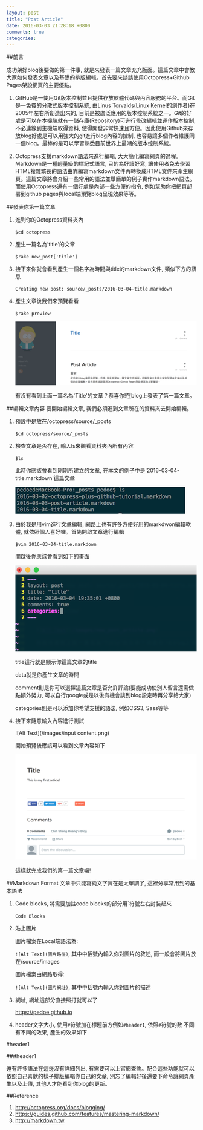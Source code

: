 ```yaml
---
layout: post
title: "Post Article"
date: 2016-03-03 21:28:18 +0800
comments: true
categories: 
---
```


##前言

  成功架好blog後要做的第一件事, 就是來發表一篇文章充充版面。這篇文章中會教大家如何發表文章以及基礎的排版編輯。首先要來談談使用Octopress+Github Pages架設網頁的主要優點。 

1. GitHub是一使用Git版本控制並且提供存放軟體代碼與內容服務的平台。而Git是一免費的分散式版本控制系統, 由Linus Torvalds(Linux Kernel的創作者)在2005年左右所創造出來的, 目前是被廣泛應用的版本控制系統之一。Git的好處是可以在本機端就有一儲存庫(Repository)可進行修改編輯並運作版本控制, 不必連線到主機端取得資料, 使得開發非常快速且方便。因此使用Github來存放blog好處是可以用強大的git進行blog內容的控制, 也容易讓多個作者維護同一個blog。最棒的是可以學習熟悉目前世界上最潮的版本控制系統。

2. Octopress支援markdown語法來進行編輯, 大大簡化編寫網頁的過程。Markdown是一種輕量級的標記式語言, 目的為好讀好寫, 讓使用者免去學習HTML複雜繁長的語法由靠編寫markdown文件再轉換成HTML文件來產生網頁。這篇文章將會介紹一些常用的語法並舉簡單的例子實作markdown語法。而使用Octopress還有一個好處是內部一些方便的指令, 例如幫助你把網頁部署到github pages與local端預覽blog呈現效果等等。


##發表你第一篇文章
 
1. 進到你的Octopress資料夾內

   `$cd octopress`

2. 產生一篇名為'title'的文章

   `$rake new_post['title']`

3. 接下來你就會看到產生一個名字為時間與title的markdown文件, 類似下方的訊息

   `Creating new post: source/_posts/2016-03-04-title.markdown`

4. 產生文章後我們來預覽看看

   `$rake preview`


   ![Alt Text](/images/new_post_article.png)

   有沒有看到上面一篇名為'Title'的文章？恭喜你!在blog上發表了第一篇文章。


##編輯文章內容
要開始編輯文章, 我們必須進到文章所在的資料夾去開始編輯。

1. 預設中是放在/octopress/source/\_posts

   `$cd octopress/source/_posts`

2. 檢查文章是否存在, 輸入ls來觀看資料夾內所有內容

   `$ls`
   
   此時你應該會看到剛剛所建立的文章, 在本文的例子中是'2016-03-04-title.markdown'這篇文章

   ![Alt Text](/images/ls.png)

3. 由於我是用vim進行文章編輯, 網路上也有許多方便好用的markdwon編輯軟體, 就依照個人喜好囉。首先開啟文章進行編輯

   `$vim 2016-03-04-title.markdown`

   開啟後你應該會看到如下的畫面

   ![Alt Text](/images/content.png)

   title這行就是顯示你這篇文章的title

   data就是你產生文章的時間

   comment則是你可以選擇這篇文章是否允許評論(要能成功使別人留言還需做點額外努力, 可以自行google或是以後有機會談到blog設定時再分享給大家)

   categories則是可以添加你希望支援的語法, 例如CSS3, Sass等等

4. 接下來隨意輸入內容進行測試

   ![Alt Text](/images/input content.png)

   開始預覽後應該可以看到文章內容如下

   ![Alt Text](/images/my_first_article.png)

   這樣就完成我們的第一篇文章囉!


##Markdown Format
文章中只能寫純文字實在是太單調了, 這裡分享常用到的基本語法

1. Code blocks, 將需要加註code blocks的部分用`符號左右封裝起來

   `Code Blocks`

2. 貼上圖片
   
   圖片檔案在Local端語法為:
   
      `![Alt Text](圖片路徑)`, 其中中括號內輸入你對圖片的敘述, 而一般會將圖片放在/source/images

   圖片檔案由網路取得:

      `![Alt Text](圖片網址)`, 其中中括號內輸入你對圖片的描述

3. 網址, 網址這部分直接照打就可以了

   https://pedoe.github.io

4. header文字大小, 使用`#`符號加在標題前方例如`#header1`, 依照`#`符號的數     不同有不同的效果, 產生的效果如下
   
#header1

###header1

還有許多語法在這邊沒有詳細列出, 有需要可以上官網查詢。配合這些功能就可以依照自己喜歡的樣子排版編輯你自己的文章, 別忘了編輯好後還要下命令讓網頁產生以及上傳, 其他人才能看到你blog的更新。

##Reference
1. http://octopress.org/docs/blogging/
2. https://guides.github.com/features/mastering-markdown/
3. http://markdown.tw















   
